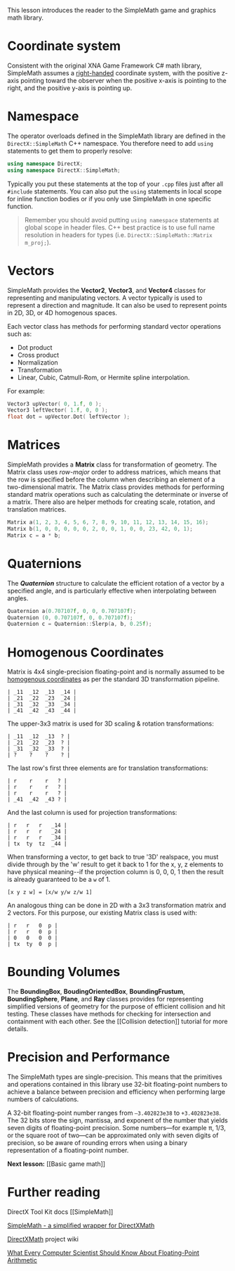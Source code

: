 This lesson introduces the reader to the SimpleMath game and graphics math library.

# Coordinate system
Consistent with the original XNA Game Framework C# math library, SimpleMath assumes a [right-handed](https://en.wikipedia.org/wiki/Right-hand_rule) coordinate system, with the positive z-axis pointing toward the observer when the positive x-axis is pointing to the right, and the positive y-axis is pointing up.

# Namespace
The operator overloads defined in the SimpleMath library are defined in the ``DirectX::SimpleMath`` C++ namespace. You therefore need to add ``using`` statements to get them to properly resolve:

```cpp
using namespace DirectX;
using namespace DirectX::SimpleMath;
```

Typically you put these statements at the top of your ``.cpp`` files just after all ``#include`` statements. You can also put the ``using`` statements in local scope for inline function bodies or if you only use SimpleMath in one specific function.

> Remember you should avoid putting ``using namespace`` statements at global scope in header files. C++ best practice is to use full name resolution in headers for types (i.e. ``DirectX::SimpleMath::Matrix m_proj;``).

# Vectors
SimpleMath provides the **Vector2**, **Vector3**, and **Vector4** classes for representing and manipulating vectors. A vector typically is used to represent a direction and magnitude. It can also be used to represent points in 2D, 3D, or 4D homogenous spaces.

Each vector class has methods for performing standard vector operations such as:
* Dot product
* Cross product
* Normalization
* Transformation
* Linear, Cubic, Catmull-Rom, or Hermite spline interpolation.

For example:

```cpp
Vector3 upVector( 0, 1.f, 0 );
Vector3 leftVector( 1.f, 0, 0 );
float dot = upVector.Dot( leftVector );
```

# Matrices
SimpleMath provides a **Matrix** class for transformation of geometry. The Matrix class uses *row-major* order to address matrices, which means that the row is specified before the column when describing an element of a two-dimensional matrix. The Matrix class provides methods for performing standard matrix operations such as calculating the determinate or inverse of a matrix. There also are helper methods for creating scale, rotation, and translation matrices.

```cpp
Matrix a(1, 2, 3, 4, 5, 6, 7, 8, 9, 10, 11, 12, 13, 14, 15, 16);
Matrix b(1, 0, 0, 0, 0, 0, 2, 0, 0, 1, 0, 0, 23, 42, 0, 1);
Matrix c = a * b;
```

# Quaternions
The ***Quaternion*** structure to calculate the efficient rotation of a vector by a specified angle, and is particularly effective when interpolating between angles.

```cpp
Quaternion a(0.707107f, 0, 0, 0.707107f);
Quaternion (0, 0.707107f, 0, 0.707107f);
Quaternion c = Quaternion::Slerp(a, b, 0.25f);
```

# Homogenous Coordinates

Matrix is 4x4 single-precision floating-point and is normally assumed to be [homogenous coordinates](https://en.wikipedia.org/wiki/Homogeneous_coordinates) as per the standard 3D transformation pipeline.

```
| _11  _12  _13  _14 |
| _21  _22  _23  _24 |
| _31  _32  _33  _34 |
| _41  _42  _43  _44 |
```

The upper-3x3 matrix is used for 3D scaling & rotation transformations:

```
| _11  _12  _13  ? |
| _21  _22  _23  ? |
| _31  _32  _33  ? |
| ?    ?    ?    ? |
```

The last row's first three elements are for translation transformations:

```
| r    r    r   ? |
| r    r    r   ? |
| r    r    r   ? |
| _41  _42  _43 ? |
```

And the last column is used for projection transformations:

```
| r   r   r   _14 |
| r   r   r   _24 |
| r   r   r   _34 |
| tx  ty  tz  _44 |
```

When transforming a vector, to get back to true '3D' realspace, you must divide through by the 'w' result to get it back to 1 for the x, y, z elements to have physical meaning--if the projection column is 0, 0, 0, 1 then the result is already guaranteed to be a ``w`` of 1.

```
[x y z w] = [x/w y/w z/w 1]
```

An analogous thing can be done in 2D with a 3x3 transformation matrix and 2 vectors. For this purpose, our existing Matrix class is used with:

```
| r   r   0  p |
| r   r   0  p |
| 0   0   0  0 |
| tx  ty  0  p |
```

# Bounding Volumes
The **BoundingBox**, **BoudingOrientedBox**, **BoundingFrustum**, **BoundingSphere**, **Plane**, and **Ray** classes provides for representing simplified versions of geometry for the purpose of efficient collision and hit testing. These classes have methods for checking for intersection and containment with each other. See the [[Collision detection]] tutorial for more details.

# Precision and Performance
The SimpleMath types are single-precision. This means that the primitives and operations contained in this library use 32-bit floating-point numbers to achieve a balance between precision and efficiency when performing large numbers of calculations.

A 32-bit floating-point number ranges from ``–3.402823e38`` to ``+3.402823e38``. The 32 bits store the sign, mantissa, and exponent of the number that yields seven digits of floating-point precision. Some numbers—for example π, 1/3, or the square root of two—can be approximated only with seven digits of precision, so be aware of rounding errors when using a binary representation of a floating-point number.

**Next lesson:** [[Basic game math]]

# Further reading
DirectX Tool Kit docs [[SimpleMath]]  

[SimpleMath - a simplified wrapper for DirectXMath](http://www.shawnhargreaves.com/blog/simplemath-a-simplified-wrapper-for-directxmath.html)

[DirectXMath](https://github.com/Microsoft/DirectXMath/wiki) project wiki

[What Every Computer Scientist Should Know About Floating-Point Arithmetic](https://docs.oracle.com/cd/E19957-01/806-3568/ncg_goldberg.html)
